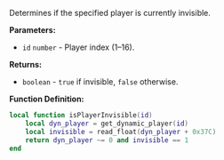 Determines if the specified player is currently invisible.

**Parameters:**

* `id` `number` - Player index (1–16).

**Returns:**

* `boolean` - `true` if invisible, `false` otherwise.

**Function Definition:**

```lua
local function isPlayerInvisible(id)
    local dyn_player = get_dynamic_player(id)
    local invisible = read_float(dyn_player + 0x37C)
    return dyn_player ~= 0 and invisible == 1
end
```